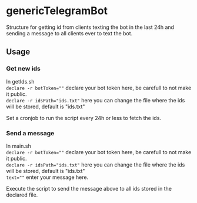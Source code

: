 # genericTelegramBot
Structure for getting id from clients texting the bot in the last 24h and sending a message to all clients ever to text the bot.

## Usage

### Get new ids
In getIds.sh  
```declare -r botToken=""``` declare your bot token here, be carefull to not make it public.  
```declare -r idsPath="ids.txt"``` here you can change the file where the ids will be stored, default is "ids.txt"  

Set a cronjob to run the script every 24h or less to fetch the ids.

### Send a message
In main.sh  
```declare -r botToken=""``` declare your bot token here, be carefull to not make it public.  
```declare -r idsPath="ids.txt"``` here you can change the file where the ids will be stored, default is "ids.txt"  
```text=""``` enter your message here.  

Execute the script to send the message above to all ids stored in the declared file.
